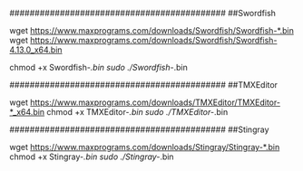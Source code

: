 ###########################################
##Swordfish

wget https://www.maxprograms.com/downloads/Swordfish/Swordfish-*.bin
wget https://www.maxprograms.com/downloads/Swordfish/Swordfish-4.13.0_x64.bin

chmod +x Swordfish-*.bin
sudo ./Swordfish-*.bin

###########################################
##TMXEditor

wget https://www.maxprograms.com/downloads/TMXEditor/TMXEditor-*_x64.bin
chmod +x TMXEditor-*.bin
sudo ./TMXEditor-*.bin

###########################################
##Stingray

wget https://www.maxprograms.com/downloads/Stingray/Stingray-*.bin
chmod +x Stingray-*.bin
sudo ./Stingray-*.bin
